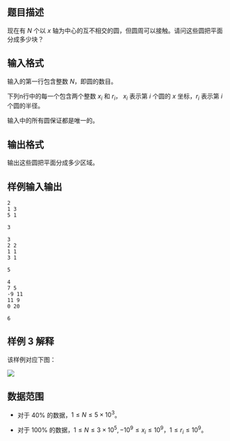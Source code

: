 ## 题目描述

现在有 $N$ 个以 $x$ 轴为中心的互不相交的圆，但圆周可以接触。请问这些圆把平面分成多少块？

## 输入格式

输入的第一行包含整数 $N$，即圆的数目。

下列n行中的每一个包含两个整数 $x_i$ 和 $r_i$， $x_i$ 表示第 $i$ 个圆的 $x$ 坐标，$r_i$ 表示第 $i$ 个圆的半径。

输入中的所有圆保证都是唯一的。

## 输出格式

输出这些圆把平面分成多少区域。

## 样例输入输出

```input1
2
1 3
5 1
```

```output1
3
```

```input2
3
2 2
1 1
3 1
```

```output2
5
```

```input3
4
7 5
-9 11
11 9
0 20
```

```output3
6
```

## 样例 3 解释

该样例对应下图：

![](file://pic1.webp)

## 数据范围

- 对于 $40\%$ 的数据，$1 \le N \le 5\times 10^3$。

- 对于 $100\%$ 的数据，$1 \le N \le 3\times 10^5,-10^9 \leq x_i \leq 10^9$，$1 \leq r_i \leq 10^9$。